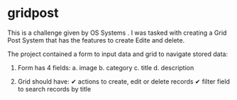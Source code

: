 # gridpost
This is a challenge given by OS Systems . I was tasked with creating a Grid Post System that has the features to create Edite and delete.

The project contained a form to input data and grid to navigate stored data:

1. Form has 4 fields:
a. image
b. category
c. title
d. description

2. Grid should have:
✔ actions to create, edit or delete records
✔ filter field to search records by title
